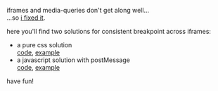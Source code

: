 iframes and media-queries don't get along well...  
...so [i fixed it](https://github.com/cdeath/same-breakpoint-iframes/).

here you'll find two solutions for consistent breakpoint across iframes:

- a pure css solution  
  [code](https://github.com/cdeath/same-breakpoint-iframes/tree/main/pure-css), [example](https://cdeath.github.io/same-breakpoint-iframes/pure-css)
- a javascript solution with postMessage  
  [code](https://github.com/cdeath/same-breakpoint-iframes/tree/main/javascript-postmessage), [example](https://cdeath.github.io/same-breakpoint-iframes/javascript-postmessage)

have fun!